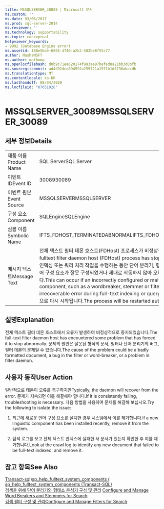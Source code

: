 ```yaml
---
title: MSSQLSERVER_30089 | Microsoft 문서
ms.custom: ''
ms.date: 03/06/2017
ms.prod: sql-server-2014
ms.reviewer: ''
ms.technology: supportability
ms.topic: conceptual
helpviewer_keywords:
- 9992 (Database Engine error)
ms.assetid: 188e5bde-6865-4740-a2b2-582be8f55c77
author: MashaMSFT
ms.author: mathoma
ms.openlocfilehash: d0b9c71ea620174f993ae87befed8a21bb3d0bfb
ms.sourcegitcommit: ad4d92dce894592a259721a1571b1d8736abacdb
ms.translationtype: MT
ms.contentlocale: ko-KR
ms.lasthandoff: 08/04/2020
ms.locfileid: "87651028"
---
```

# <a name="mssqlserver_30089"></a><span data-ttu-id="b33d1-102">MSSQLSERVER_30089</span><span class="sxs-lookup"><span data-stu-id="b33d1-102">MSSQLSERVER_30089</span></span>
    
## <a name="details"></a><span data-ttu-id="b33d1-103">세부 정보</span><span class="sxs-lookup"><span data-stu-id="b33d1-103">Details</span></span>  
  
|||  
|-|-|  
|<span data-ttu-id="b33d1-104">제품 이름</span><span class="sxs-lookup"><span data-stu-id="b33d1-104">Product Name</span></span>|<span data-ttu-id="b33d1-105">SQL Server</span><span class="sxs-lookup"><span data-stu-id="b33d1-105">SQL Server</span></span>|  
|<span data-ttu-id="b33d1-106">이벤트 ID</span><span class="sxs-lookup"><span data-stu-id="b33d1-106">Event ID</span></span>|<span data-ttu-id="b33d1-107">30089</span><span class="sxs-lookup"><span data-stu-id="b33d1-107">30089</span></span>|  
|<span data-ttu-id="b33d1-108">이벤트 원본</span><span class="sxs-lookup"><span data-stu-id="b33d1-108">Event Source</span></span>|<span data-ttu-id="b33d1-109">MSSQLSERVER</span><span class="sxs-lookup"><span data-stu-id="b33d1-109">MSSQLSERVER</span></span>|  
|<span data-ttu-id="b33d1-110">구성 요소</span><span class="sxs-lookup"><span data-stu-id="b33d1-110">Component</span></span>|<span data-ttu-id="b33d1-111">SQLEngine</span><span class="sxs-lookup"><span data-stu-id="b33d1-111">SQLEngine</span></span>|  
|<span data-ttu-id="b33d1-112">심볼 이름</span><span class="sxs-lookup"><span data-stu-id="b33d1-112">Symbolic Name</span></span>|<span data-ttu-id="b33d1-113">IFTS_FDHOST_TERMINATEDABNORMAL</span><span class="sxs-lookup"><span data-stu-id="b33d1-113">IFTS_FDHOST_TERMINATEDABNORMAL</span></span>|  
|<span data-ttu-id="b33d1-114">메시지 텍스트</span><span class="sxs-lookup"><span data-stu-id="b33d1-114">Message Text</span></span>|<span data-ttu-id="b33d1-115">전체 텍스트 필터 데몬 호스트(FDHost) 프로세스가 비정상적으로 중지되었습니다.</span><span class="sxs-lookup"><span data-stu-id="b33d1-115">The fulltext filter daemon host (FDHost) process has stopped abnormally.</span></span> <span data-ttu-id="b33d1-116">전체 텍스트 인덱싱 또는 쿼리 처리 작업을 수행하는 동안 단어 분리기, 형태소 분석기 또는 필터와 같은 언어 구성 요소가 잘못 구성되었거나 제대로 작동하지 않아 오류가 발생한 경우일 수 있습니다.</span><span class="sxs-lookup"><span data-stu-id="b33d1-116">This can occur if an incorrectly configured or malfunctioning linguistic component, such as a wordbreaker, stemmer or filter has caused an irrecoverable error during full-text indexing or query processing.</span></span> <span data-ttu-id="b33d1-117">프로세스는 자동으로 다시 시작됩니다.</span><span class="sxs-lookup"><span data-stu-id="b33d1-117">The process will be restarted automatically.</span></span>|  
  
## <a name="explanation"></a><span data-ttu-id="b33d1-118">설명</span><span class="sxs-lookup"><span data-stu-id="b33d1-118">Explanation</span></span>  
 <span data-ttu-id="b33d1-119">전체 텍스트 필터 데몬 호스트에서 오류가 발생하여 비정상적으로 중지되었습니다.</span><span class="sxs-lookup"><span data-stu-id="b33d1-119">The full-text filter daemon host has encountered some problem that has forced it to stop abnormally.</span></span> <span data-ttu-id="b33d1-120">문제의 원인은 잘못된 형식의 문서, 필터나 단어 분리기의 버그, 필터 데몬의 문제일 수 있습니다.</span><span class="sxs-lookup"><span data-stu-id="b33d1-120">The cause of the problem could be a badly formatted document, a bug in the filter or word-breaker, or a problem in filter daemon.</span></span>  
  
## <a name="user-action"></a><span data-ttu-id="b33d1-121">사용자 동작</span><span class="sxs-lookup"><span data-stu-id="b33d1-121">User Action</span></span>  
 <span data-ttu-id="b33d1-122">일반적으로 데몬이 오류를 복구하지만</span><span class="sxs-lookup"><span data-stu-id="b33d1-122">Typically, the daemon will recover from the error.</span></span> <span data-ttu-id="b33d1-123">문제가 지속되면 이를 해결해야 합니다.</span><span class="sxs-lookup"><span data-stu-id="b33d1-123">If it is consistently failing, troubleshooting is necessary.</span></span> <span data-ttu-id="b33d1-124">다음 방법을 사용하여 문제를 해결해 보십시오.</span><span class="sxs-lookup"><span data-stu-id="b33d1-124">Try the following to isolate the issue:</span></span>  
  
1.  <span data-ttu-id="b33d1-125">최근에 새로운 언어 구성 요소를 설치한 경우 시스템에서 이를 제거합니다.</span><span class="sxs-lookup"><span data-stu-id="b33d1-125">If a new linguistic component has been installed recently, remove it from the system.</span></span>  
  
2.  <span data-ttu-id="b33d1-126">탐색 로그를 보고 전체 텍스트 인덱스에 실패한 새 문서가 있는지 확인한 후 이를 제거합니다.</span><span class="sxs-lookup"><span data-stu-id="b33d1-126">Look at the crawl log to identify any new document that failed to be full-text indexed, and remove it.</span></span>  
  
## <a name="see-also"></a><span data-ttu-id="b33d1-127">참고 항목</span><span class="sxs-lookup"><span data-stu-id="b33d1-127">See Also</span></span>  
 <span data-ttu-id="b33d1-128">[Transact-sql&#41;sp_help_fulltext_system_components &#40;](/sql/relational-databases/system-stored-procedures/sp-help-fulltext-system-components-transact-sql) </span><span class="sxs-lookup"><span data-stu-id="b33d1-128">[sp_help_fulltext_system_components &#40;Transact-SQL&#41;](/sql/relational-databases/system-stored-procedures/sp-help-fulltext-system-components-transact-sql) </span></span>  
 <span data-ttu-id="b33d1-129">[검색을 위해 단어 분리기와 형태소 분석기 구성 및 관리](../search/configure-and-manage-word-breakers-and-stemmers-for-search.md) </span><span class="sxs-lookup"><span data-stu-id="b33d1-129">[Configure and Manage Word Breakers and Stemmers for Search](../search/configure-and-manage-word-breakers-and-stemmers-for-search.md) </span></span>  
 [<span data-ttu-id="b33d1-130">검색 필터 구성 및 관리</span><span class="sxs-lookup"><span data-stu-id="b33d1-130">Configure and Manage Filters for Search</span></span>](../search/configure-and-manage-filters-for-search.md)  
  
  

